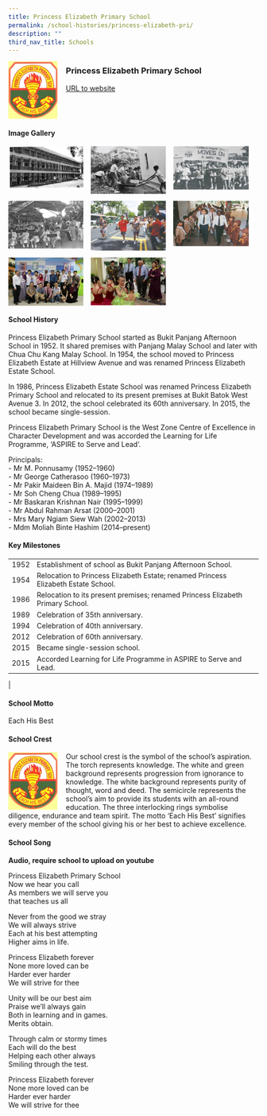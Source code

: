 ```yaml
---
title: Princess Elizabeth Primary School
permalink: /school-histories/princess-elizabeth-pri/
description: ""
third_nav_title: Schools
---
```

<img src="/images/princesselizabethpri1.png" style="width:20%;margin-right:15px;" align = "left">

### **Princess Elizabeth Primary School**
[URL to website](https://www.princesselizabethpri.moe.edu.sg/)

<br clear="left">

#### **Image Gallery**

<p><a href="/images/princesselizabethpri2.jpg">  
<img src="/images/princesselizabethpri2.jpg" style="width:30%;margin-right:15px;" align = "left">
</a></p>

<p><a href="/images/princesselizabethpri3.jpg">  
<img src="/images/princesselizabethpri3.jpg" style="width:30%;margin-right:15px;" align = "left">
</a></p>

<p><a href="/images/princesselizabethpri4.jpg">  
<img src="/images/princesselizabethpri4.jpg" style="width:30%;margin-right:15px;" align = "left">
</a></p>

<br clear="left">

<p><a href="/images/princesselizabethpri5.jpg">  
<img src="/images/princesselizabethpri5.jpg" style="width:30%;margin-right:15px;" align = "left">
</a></p>

<p><a href="/images/princesselizabethpri6.jpg">  
<img src="/images/princesselizabethpri6.jpg" style="width:30%;margin-right:15px;" align = "left">
</a></p>

<p><a href="/images/princesselizabethpri7.jpg">  
<img src="/images/princesselizabethpri7.jpg" style="width:30%;margin-right:15px;" align = "left">
</a></p>

<br clear="left">

<p><a href="/images/princesselizabethpri8.jpg">  
<img src="/images/princesselizabethpri8.jpg" style="width:30%;margin-right:15px;" align = "left">
</a></p>

<p><a href="/images/princesselizabethpri9.jpg">  
<img src="/images/princesselizabethpri9.jpg" style="width:30%;margin-right:15px;" align = "left">
</a></p>

<br clear="left">

#### **School History**
Princess Elizabeth Primary School started as Bukit Panjang Afternoon School in 1952. It shared premises with Panjang Malay School and later with Chua Chu Kang Malay School. In 1954, the school moved to Princess Elizabeth Estate at Hillview Avenue and was renamed Princess Elizabeth Estate School.

In 1986, Princess Elizabeth Estate School was renamed Princess Elizabeth Primary School and relocated to its present premises at Bukit Batok West Avenue 3. In 2012, the school celebrated its 60th anniversary. In 2015, the school became single-session.

Princess Elizabeth Primary School is the West Zone Centre of Excellence in Character Development and was accorded the Learning for Life Programme, ‘ASPIRE to Serve and Lead’.

Principals:<br>
\- Mr M. Ponnusamy (1952–1960)<br>
\- Mr George Catherasoo (1960–1973)<br>
\- Mr Pakir Maideen Bin A. Majid (1974–1989)<br>
\- Mr Soh Cheng Chua (1989–1995)<br>
\- Mr Baskaran Krishnan Nair (1995–1999)<br>
\- Mr Abdul Rahman Arsat (2000–2001)<br>
\- Mrs Mary Ngiam Siew Wah (2002–2013)<br>
\- Mdm Moliah Binte Hashim (2014–present)

#### **Key Milestones**

|  |  |
|:---:|---|
| 1952 | Establishment of school as Bukit Panjang Afternoon School. |
| 1954 | Relocation to Princess Elizabeth Estate; renamed Princess Elizabeth Estate School. |
| 1986 | Relocation to its present premises; renamed Princess Elizabeth Primary School. |
| 1989 | Celebration of 35th anniversary. |
| 1994 | Celebration of 40th anniversary. |
| 2012 | Celebration of 60th anniversary. |
| 2015 | Became single-session school. |
| 2015 | Accorded Learning for Life Programme in ASPIRE to Serve and Lead. |
|

#### **School Motto**
Each His Best

#### **School Crest**
<img src="/images/princesselizabethpri1.png" style="width:20%;margin-right:15px;" align = "left">

Our school crest is the symbol of the school’s aspiration. The torch represents knowledge. The white and green background represents progression from ignorance to knowledge. The white background represents purity of thought, word and deed. The semicircle represents the school’s aim to provide its students with an all-round education. The three interlocking rings symbolise diligence, endurance and team spirit. The motto ‘Each His Best’ signifies every member of the school giving his or her best to achieve excellence.

#### **School Song**
**Audio, require school to upload on youtube**

Princess Elizabeth Primary School<br>
Now we hear you call<br>
As members we will serve you<br>
that teaches us all

Never from the good we stray<br>
We will always strive<br>
Each at his best attempting<br>
Higher aims in life.

Princess Elizabeth forever<br>
None more loved can be<br>
Harder ever harder<br>
We will strive for thee

Unity will be our best aim<br>
Praise we’ll always gain<br>
Both in learning and in games.<br>
Merits obtain.

Through calm or stormy times<br>
Each will do the best<br>
Helping each other always<br>
Smiling through the test.

Princess Elizabeth forever<br>
None more loved can be<br>
Harder ever harder<br>
We will strive for thee